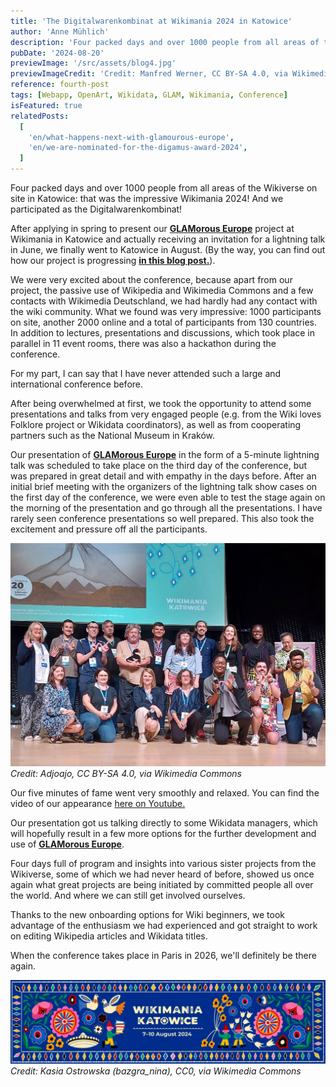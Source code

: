 ```yaml
---
title: 'The Digitalwarenkombinat at Wikimania 2024 in Katowice'
author: 'Anne Mühlich'
description: 'Four packed days and over 1000 people from all areas of the Wikiverse on site in Katowice: that was the impressive Wikimania 2024! And we participated as the Digitalwarenkombinat...'
pubDate: '2024-08-20'
previewImage: '/src/assets/blog4.jpg'
previewImageCredit: 'Credit: Manfred Werner, CC BY-SA 4.0, via Wikimedia Commons'
reference: fourth-post
tags: [Webapp, OpenArt, Wikidata, GLAM, Wikimania, Conference]
isFeatured: true
relatedPosts:
  [
    'en/what-happens-next-with-glamourous-europe',
    'en/we-are-nominated-for-the-digamus-award-2024',
  ]
---
```


Four packed days and over 1000 people from all areas of the Wikiverse on site in Katowice: that was the impressive Wikimania 2024! And we participated as the Digitalwarenkombinat!

After applying in spring to present our <a href='/projects/glamorous-europe/'>**GLAMorous Europe**</a> project at Wikimania in Katowice and actually receiving an invitation for a lightning talk in June, we finally went to Katowice in August. (By the way, you can find out how our project is progressing <a href='/en/blog/what-happens-next-with-glamourous-europe'>**in this blog post.**</a>).

We were very excited about the conference, because apart from our project, the passive use of Wikipedia and Wikimedia Commons and a few contacts with Wikimedia Deutschland, we had hardly had any contact with the wiki community. What we found was very impressive: 1000 participants on site, another 2000 online and a total of participants from 130 countries. In addition to lectures, presentations and discussions, which took place in parallel in 11 event rooms, there was also a hackathon during the conference.

For my part, I can say that I have never attended such a large and international conference before.

After being overwhelmed at first, we took the opportunity to attend some presentations and talks from very engaged people (e.g. from the Wiki loves Folklore project or Wikidata coordinators), as well as from cooperating partners such as the National Museum in Kraków.

Our presentation of <a href='/projects/glamorous-europe/'>**GLAMorous Europe**</a> in the form of a 5-minute lightning talk was scheduled to take place on the third day of the conference, but was prepared in great detail and with empathy in the days before. After an initial brief meeting with the organizers of the lightning talk show cases on the first day of the conference, we were even able to test the stage again on the morning of the presentation and go through all the presentations. I have rarely seen conference presentations so well prepared. This also took the excitement and pressure off all the participants.

![Wikimania](/src/assets/blog4_1.jpg)
_Credit: Adjoajo, CC BY-SA 4.0, via Wikimedia Commons_

Our five minutes of fame went very smoothly and relaxed. You can find the video of our appearance [here on Youtube.](https://www.youtube.com/live/fRFuWtDKxwM?feature=shared&t=28492)

Our presentation got us talking directly to some Wikidata managers, which will hopefully result in a few more options for the further development and use of <a href='/projects/glamorous-europe/'>**GLAMorous Europe**</a>.

Four days full of program and insights into various sister projects from the Wikiverse, some of which we had never heard of before, showed us once again what great projects are being initiated by committed people all over the world. And where we can still get involved ourselves.

Thanks to the new onboarding options for Wiki beginners, we took advantage of the enthusiasm we had experienced and got straight to work on editing Wikipedia articles and Wikidata titles.

When the conference takes place in Paris in 2026, we'll definitely be there again.

![Wikimania](/src/assets/blog4_2.jpg)
_Credit: Kasia Ostrowska (bazgra_nina), CC0, via Wikimedia Commons_
